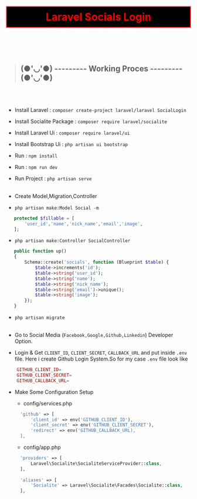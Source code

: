 <h1 style="color:red;background-color:black;padding:10px;text-align:center;font-weight:bold;border:2px solid;">Laravel Socials Login</h1>
<br><br><br>


> ## (●'◡'●) --------- Working Proces --------- (●'◡'●)
<br><br>


+ Install Laravel : `composer create-project laravel/laravel SocialLogin`
+ Install Socialite Package : `composer require laravel/socialite`
+ Install Laravel Ui : `composer require laravel/ui`
+ Install Bootstrap Ui : `php artisan ui bootstrap`
+ Run : `npm install`
+ Run : `npm run dev`
+ Run Project : `php artisan serve`
<br><br>




+ Create Model,Migration,Controller 
 + `php artisan make:Model Social -m`
 ```php
    protected $fillable = [
        'user_id','name','nick_name','email','image',
    ];
 ```
 + `php artisan make:Controller SocialController`
 ```php
    public function up()
    {
        Schema::create('socials', function (Blueprint $table) {
            $table->increments('id');
            $table->string('user_id');
            $table->string('name');
            $table->string('nick_name');
            $table->string('email')->unique();
            $table->string('image');
        });
    }
 ```
+ `php artisan migrate`
<br><br>





+ Go to Social Media (`Facebook,Google,Github,Linkedin`) Developer Option.
+ Login & Get `CLIENT_ID`, `CLIENT_SECRET`, `CALLBACK_URL` and put inside `.env` file. Here i create Github Login System.So for my case `.env` file look like
```php
    GITHUB_CLIENT_ID=
    GITHUB_CLIENT_SECRET=
    GITHUB_CALLBACK_URL=
```
+ Make Some Configuration Setup
  + config/services.php

  ```php
    'github' => [
        'client_id' => env('GITHUB_CLIENT_ID'),
        'client_secret' => env('GITHUB_CLIENT_SECRET'),
        'redirect' => env('GITHUB_CALLBACK_URL),
    ],
  ```
  + config/app.php
  ```php
    'providers' => [​
        Laravel\Socialite\SocialiteServiceProvider::class,​
    ],​
    
    'aliases' => [​
        'Socialite' => Laravel\Socialite\Facades\Socialite::class,​
    ],
  ```
<br><br>


